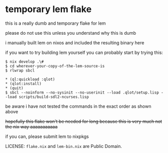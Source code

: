 # temporary lem flake

this is a really dumb and temporary flake for lem

please do not use this unless you understand why this is dumb

i manually built lem on nixos and included the resulting binary here

if you want to try building lem yourself you can probably start by trying this:
```shell
$ nix develop .\#
$ cd wherever-your-copy-of-the-lem-source-is
$ rlwrap sbcl

* (ql:quickload :qlot)
* (qlot:install)
* (quit)
$ sbcl --noinform --no-sysinit --no-userinit --load .qlot/setup.lisp --load scripts/build-sdl2-ncurses.lisp
```
be aware i have not tested the commands in the exact order as shown above

~~hopefully this flake won't be needed for long because this is very much not the nix way aaaaaaaaaaa~~

if you can, please submit lem to nixpkgs

LICENSE: `flake.nix` and `lem-bin.nix` are Public Domain.